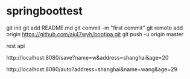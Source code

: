 # springboottest


git init
git add README.md
git commit -m "first commit"
git remote add origin https://github.com/ak47wyh/bootjpa.git
git push -u origin master



rest api

http://localhost:8080/save?name=w&address=shanghai&age=20

http://localhost:8080/auto?address=shanghai&name=wang&age=29

